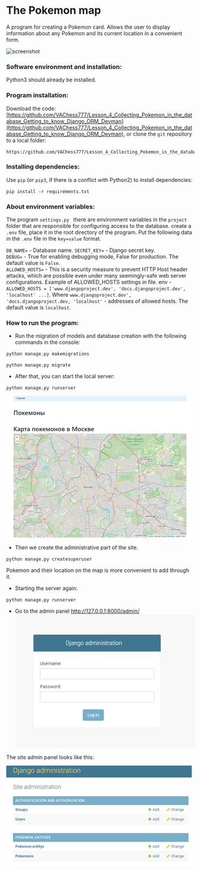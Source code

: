 # The Pokemon map

A program for creating a Pokemon card. Allows the user to display information about any Pokemon and its current location in a convenient form.

![screenshot](https://dvmn.org/filer/canonical/1563275070/172/)


### Software environment and installation:

Python3 should already be installed.

### Program installation:

Download the code: [https://github.com/VAChess777/Lesson_4_Collecting_Pokemon_in_the_database_Getting_to_know_Django_ORM_Devman](https://github.com/VAChess777/Lesson_4_Collecting_Pokemon_in_the_database_Getting_to_know_Django_ORM_Devman), or clone the `git` repository to a local folder:
```
https://github.com/VAChess777/Lesson_4_Collecting_Pokemon_in_the_database_Getting_to_know_Django_ORM_Devman
```

### Installing dependencies:
 
Use `pip` (or `pip3`, if there is a conflict with Python2) to install dependencies:
```bach
pip install -r requirements.txt
```

### About environment variables:

The program `settings.py ` there are environment variables in the `project` folder that are responsible for configuring access to the database.
create a `.env` file, place it in the root directory of the program. Put the following data in the `.env` file in the `key=value` format.

`DB_NAME=` - Database name. 
`SECRET_KEY=` - Django secret key.              
`DEBUG=` - True for enabling debugging mode, False for production. The default value is `False`.                                                         
`ALLOWED_HOSTS=` - This is a security measure to prevent HTTP Host header attacks, which are possible even under many seemingly-safe web server configurations.
Example of ALLOWED_HOSTS settings in file. env - `ALLOWED_HOSTS = ['www.djangoproject.dev', 'docs.djangoproject.dev', 'localhost' ...]`. Where
`www.djangoproject.dev', 'docs.djangoproject.dev, 'localhost'` -  addresses of allowed hosts. The default value is `localhost`.   

### How to run the program:

* Run the migration of models and database creation with the following commands in the console:
```angular2html
python manage.py makemigrations
```
```angular2html
python manage.py migrate
```
* After that, you can start the local server:
```angular2html
python manage.py runserver
```
![](https://github.com/VAChess777/images_/blob/1d7788c28592fca3aeb55d39eee588de68ea41d5/Empty_map_of_Moscow.png)

* Then we create the administrative part of the site.
```angular2html
python manage.py createsuperuser
```
Pokemon and their location on the map is more convenient to add through it.

* Starting the server again:
```angular2html
python manage.py runserver
```
* Go to the admin panel http://127.0.0.1:8000/admin/                             
![](https://github.com/VAChess777/images_/blob/1d7788c28592fca3aeb55d39eee588de68ea41d5/Login_to_Django_admin_panel.png)

The site admin panel looks like this:

![](https://github.com/VAChess777/images_/blob/1d7788c28592fca3aeb55d39eee588de68ea41d5/Django_Admin_panel.png)




























